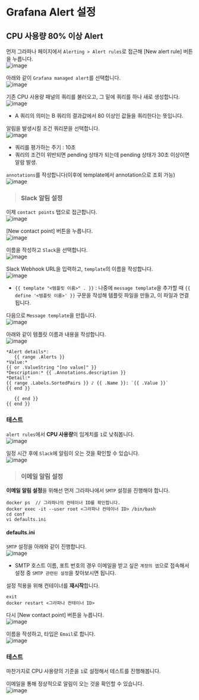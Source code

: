 # Grafana Alert 설정

## CPU 사용량 80% 이상 Alert

먼저 그라파나 페이지에서 `Alerting > Alert rules`로 접근해 [New alert rule] 버튼을 누릅니다.   
![image](https://user-images.githubusercontent.com/43658658/155485225-bd285798-a3b2-4269-86a9-df711354aa7c.png)

아래와 같이 `Grafana managed alert`를 선택합니다.   
![image](https://user-images.githubusercontent.com/43658658/155485316-042e4f4e-2121-43c1-9478-5b7f259ce424.png)

기존 CPU 사용량 패널의 쿼리를 불러오고, 그 밑에 쿼리를 하나 새로 생성합니다.   
![image](https://user-images.githubusercontent.com/43658658/155485558-4c31ec1e-14fd-46b4-a5f1-e3180a03c7eb.png)   
- A 쿼리의 의미는 B 쿼리의 결과값에서 80 이상인 값들을 쿼리한다는 뜻입니다.

알림을 발생시킬 조건 쿼리문을 선택합니다.   
![image](https://user-images.githubusercontent.com/43658658/155485760-2d390217-76de-4921-9c06-7e550651aacf.png)   
- 쿼리를 평가하는 주기 : 10초
- 쿼리의 조건이 위반되면 pending 상태가 되는데 pending 상태가 30초 이상이면 알람 발생.

`annotations`를 작성합니다(이후에 template에서 annotation으로 조회 가능)   
![image](https://user-images.githubusercontent.com/43658658/155491358-d55a13bc-c527-4094-a8a3-dad7f959c44f.png)

> <h3>Slack 알림 설정</h3>

이제 `contact points` 탭으로 접근합니다.   
![image](https://user-images.githubusercontent.com/43658658/155491459-d8081531-351a-4e1b-a989-ad3ba09935e5.png)

[New contact point] 버튼을 누릅니다.   
![image](https://user-images.githubusercontent.com/43658658/155491571-c008b262-8a5f-4923-acd6-9c96460df974.png)

이름을 작성하고 `Slack`을 선택합니다.   
![image](https://user-images.githubusercontent.com/43658658/155491743-b5be5318-7764-4cef-8cec-750c82a13b0d.png)

Slack Webhook URL을 입력하고, `template`의 이름을 작성합니다.   
![image](https://user-images.githubusercontent.com/43658658/155492083-e8cd77ee-0394-4423-88fa-78a8d6b3527d.png)   
- `{{ template "<템플릿 이름>" . }}` :  나중에 `message template`을 추가할 때 `{{ define '<템플릿 이름>' }}` 구문을 작성해 템플릿 파일을 만들고, 이 파일과 연결됩니다.

다음으로 `Message template`을 만듭니다.   
![image](https://user-images.githubusercontent.com/43658658/155492317-33a16ef4-cec3-45ab-b08d-3a915794810d.png)

아래와 같이 템플릿 이름과 내용을 작성합니다.   
![image](https://user-images.githubusercontent.com/43658658/155492612-a36d957b-6ad9-4a2c-a494-b1177f15d675.png)   
```
*Alert details*: 
   {{ range .Alerts }}
*Value:* 
{{ or .ValueString "[no value]" }}
*Description:* {{ .Annotations.description }}
*Detail:* 
{{ range .Labels.SortedPairs }} ♪ {{ .Name }}: `{{ .Value }}`
{{ end }}

   {{ end }}
{{ end }}
```

### 테스트

`alert rules`에서 **CPU 사용량**의 임계치를 `1`로 낮춰봅니다.   
![image](https://user-images.githubusercontent.com/43658658/155492796-c66b084b-0ec0-45b2-8df5-c51a6de4b89d.png)

일정 시간 후에 `Slack`에 알림이 오는 것을 확인할 수 있습니다.   
![image](https://user-images.githubusercontent.com/43658658/155492964-5a9d1b88-40aa-4bc8-8bd1-9dc7be7e620d.png)

> <h3>이메일 알림 설정</h3>

**이메일 알림 설정**을 위해선 먼저 그라파나에서 `SMTP` 설정을 진행해야 합니다.   
```
docker ps  // 그라파나의 컨테이너 ID를 확인합니다.
docker exec -it --user root <그라파나 컨테이너 ID> /bin/bash
cd conf
vi defaults.ini
```

#### defaults.ini

`SMTP` 설정을 아래와 같이 진행합니다.   
![image](https://user-images.githubusercontent.com/43658658/155493576-1837cea0-f767-40cf-9782-991b7ed84c57.png)   
- SMTP 호스트 이름, 포트 번호의 경우 이메일을 받고 싶은 `계정의 앱`으로 접속해서 설정 중 `SMTP 관련된 설정`을 찾아보시면 됩니다.

설정 적용을 위해 컨테이너를 **재시작**합니다.   
```
exit
docker restart <그라파나 컨테이너 ID>
```

다시 [New contact point] 버튼을 누릅니다.   
![image](https://user-images.githubusercontent.com/43658658/155493917-4c29379f-2ee9-4632-b48a-c24338b4aa00.png)

이름을 작성하고, 타입은 `Email`로 합니다.   
![image](https://user-images.githubusercontent.com/43658658/155494108-ab6b0501-3070-4876-bee5-1dfaa5aa6ceb.png)

### 테스트

마찬가지로 CPU 사용량의 기준을 `1`로 설정해서 테스트를 진행해봅니다.

이메일을 통해 정상적으로 알림이 오는 것을 확인할 수 있습니다.   
![image](https://user-images.githubusercontent.com/43658658/155494311-690148ed-2101-4b90-afb8-38e93ed3fc92.png)


